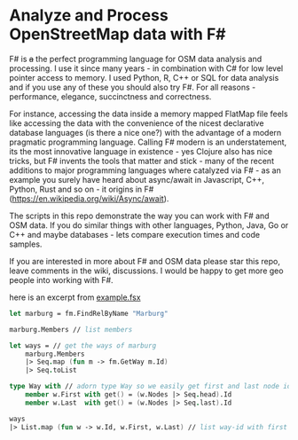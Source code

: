 # Analyze and Process OpenStreetMap data with F#

F# is ~~a~~ the perfect programming language for OSM data analysis and processing. I use it since many years - in combination with C# for low level pointer access to memory. I used Python, R, C++ or SQL for data analysis and if you use any of these you should also try F#. For all reasons - performance, elegance, succinctness and correctness.

For instance, accessing the data inside a memory mapped FlatMap file feels like accessing the data with the convenience of the nicest declarative database languages (is there a nice one?) with the advantage of a modern pragmatic programming language. Calling F# modern is an understatement, its the most innovative language in existence - yes Clojure also has nice tricks, but F# invents the tools that matter and stick - many of the recent additions to major programming languages where catalyzed via F# - as an example you surely have heard about async/await in Javascript, C++, Python, Rust and so on - it origins in F# (https://en.wikipedia.org/wiki/Async/await).

The scripts in this repo demonstrate the way you can work with F# and OSM data. If you do similar things with other languages, Python, Java, Go or C++ and maybe databases - lets compare execution times and code samples.

If you are interested in more about F# and OSM data please star this repo, leave comments in the wiki, discussions. I would be happy to get more geo people into working with F#.


here is an excerpt from [example.fsx](https://github.com/snuup/openstreetmap-with-fsharp/blob/main/example.fsx)

```fsharp
let marburg = fm.FindRelByName "Marburg"

marburg.Members // list members

let ways = // get the ways of marburg
    marburg.Members
    |> Seq.map (fun m -> fm.GetWay m.Id)
    |> Seq.toList

type Way with // adorn type Way so we easily get first and last node id
    member w.First with get() = (w.Nodes |> Seq.head).Id
    member w.Last  with get() = (w.Nodes |> Seq.last).Id

ways
|> List.map (fun w -> w.Id, w.First, w.Last) // list way-id with first and last node-id
```
